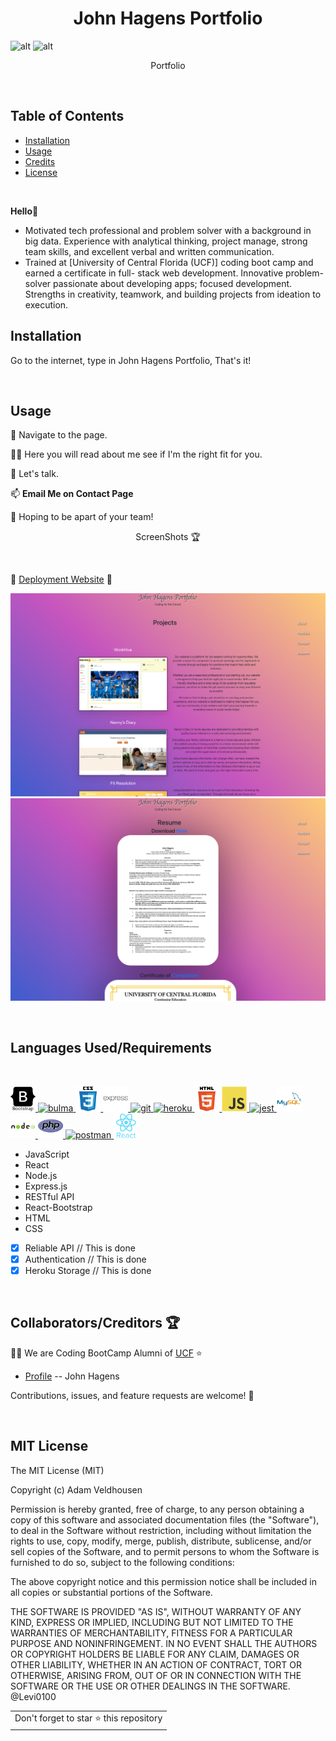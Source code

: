 <h1 align="center">John Hagens Portfolio</h1>

![alt](https://img.shields.io/badge/License-MIT-blue) ![alt](https://img.shields.io/website?down_color=red&down_message=offline&up_color=green&up_message=online&url=https%3A%2F%2Ftranquil-falls-34631.herokuapp.com%2Fnotes) 



<p align="center">Portfolio</p>

<br>

## Table of Contents 

- [Installation](#installation)
- [Usage](#usage)
- [Credits](#credits)
- [License](#license)


<br>

 **Hello👋**

- Motivated tech professional and problem solver with a background in big data. Experience with
analytical thinking, project manage, strong team skills, and excellent verbal and written
communication.
- Trained at [University of Central Florida (UCF)] coding boot camp and earned a certificate in full-
stack web development. Innovative problem-solver passionate about developing apps; focused
development. Strengths in creativity, teamwork, and building projects from ideation to execution.


## <h2 id="installation"> Installation </h2>

Go to the internet, type in John Hagens Portfolio, That's it!

<br>

## <h2 id="usage"> Usage </h2>

🔭  Navigate to the page.

👨‍💻  Here you will read about me see if I'm the right fit for you. 

🤝  Let's talk.

📫  **Email Me on Contact Page** 

👯  Hoping to be apart of your team! 


<p align="center">ScreenShots 🏆</p>

<br>

🔭 [Deployment Website](https://evening-temple-10597.herokuapp.com/) 🔭

![Photo1](./src/Image/Portfolio1.png)
![Photo1](./src/Image/Portfolio2.png)





<br>

<h2>Languages Used/Requirements</h2>

<br> 

<p align="left"> <a href="https://getbootstrap.com" target="_blank" rel="noreferrer"> <img src="https://raw.githubusercontent.com/devicons/devicon/master/icons/bootstrap/bootstrap-plain-wordmark.svg" alt="bootstrap" width="40" height="40"/> </a> <a href="https://bulma.io/" target="_blank" rel="noreferrer"> <img src="https://raw.githubusercontent.com/gilbarbara/logos/804dc257b59e144eaca5bc6ffd16949752c6f789/logos/bulma.svg" alt="bulma" width="40" height="40"/> </a> <a href="https://www.w3schools.com/css/" target="_blank" rel="noreferrer"> <img src="https://raw.githubusercontent.com/devicons/devicon/master/icons/css3/css3-original-wordmark.svg" alt="css3" width="40" height="40"/> </a> <a href="https://expressjs.com" target="_blank" rel="noreferrer"> <img src="https://raw.githubusercontent.com/devicons/devicon/master/icons/express/express-original-wordmark.svg" alt="express" width="40" height="40"/> </a> <a href="https://git-scm.com/" target="_blank" rel="noreferrer"> <img src="https://www.vectorlogo.zone/logos/git-scm/git-scm-icon.svg" alt="git" width="40" height="40"/> </a> <a href="https://heroku.com" target="_blank" rel="noreferrer"> <img src="https://www.vectorlogo.zone/logos/heroku/heroku-icon.svg" alt="heroku" width="40" height="40"/> </a> <a href="https://www.w3.org/html/" target="_blank" rel="noreferrer"> <img src="https://raw.githubusercontent.com/devicons/devicon/master/icons/html5/html5-original-wordmark.svg" alt="html5" width="40" height="40"/> </a> <a href="https://developer.mozilla.org/en-US/docs/Web/JavaScript" target="_blank" rel="noreferrer"> <img src="https://raw.githubusercontent.com/devicons/devicon/master/icons/javascript/javascript-original.svg" alt="javascript" width="40" height="40"/> </a> <a href="https://jestjs.io" target="_blank" rel="noreferrer"> <img src="https://www.vectorlogo.zone/logos/jestjsio/jestjsio-icon.svg" alt="jest" width="40" height="40"/> </a> <a href="https://www.mysql.com/" target="_blank" rel="noreferrer"> <img src="https://raw.githubusercontent.com/devicons/devicon/master/icons/mysql/mysql-original-wordmark.svg" alt="mysql" width="40" height="40"/> </a> <a href="https://nodejs.org" target="_blank" rel="noreferrer"> <img src="https://raw.githubusercontent.com/devicons/devicon/master/icons/nodejs/nodejs-original-wordmark.svg" alt="nodejs" width="40" height="40"/> </a> <a href="https://www.php.net" target="_blank" rel="noreferrer"> <img src="https://raw.githubusercontent.com/devicons/devicon/master/icons/php/php-original.svg" alt="php" width="40" height="40"/> </a> <a href="https://postman.com" target="_blank" rel="noreferrer"> <img src="https://www.vectorlogo.zone/logos/getpostman/getpostman-icon.svg" alt="postman" width="40" height="40"/> </a> <a href="https://reactjs.org/" target="_blank" rel="noreferrer"> <img src="https://raw.githubusercontent.com/devicons/devicon/master/icons/react/react-original-wordmark.svg" alt="react" width="40" height="40"/> </a> </p>

- JavaScript
- React
- Node.js 
- Express.js 
- RESTful API
- React-Bootstrap
- HTML
- CSS



- [x] Reliable API // This is done 
- [x] Authentication // This is done
- [x] Heroku Storage // This is done 

<br>
<h2 id="credits">Collaborators/Creditors 🏆</h2>

👨‍💻 We are Coding BootCamp Alumni of [UCF](https://www.ucf.edu/students/) ⭐️


- [Profile]( https://github.com/JonJon50  " John Hagens ") -- John Hagens





Contributions, issues, and feature requests are welcome! 🤝

<table>
	<tr>
		<td>
			Don't forget to star ⭐ this repository
		</td>
	</tr>





<br>

<h2 id="license">MIT License</h2>
The MIT License (MIT)

Copyright (c) <year> Adam Veldhousen

Permission is hereby granted, free of charge, to any person obtaining a copy
of this software and associated documentation files (the "Software"), to deal
in the Software without restriction, including without limitation the rights
to use, copy, modify, merge, publish, distribute, sublicense, and/or sell
copies of the Software, and to permit persons to whom the Software is
furnished to do so, subject to the following conditions:

The above copyright notice and this permission notice shall be included in
all copies or substantial portions of the Software.

THE SOFTWARE IS PROVIDED "AS IS", WITHOUT WARRANTY OF ANY KIND, EXPRESS OR
IMPLIED, INCLUDING BUT NOT LIMITED TO THE WARRANTIES OF MERCHANTABILITY,
FITNESS FOR A PARTICULAR PURPOSE AND NONINFRINGEMENT. IN NO EVENT SHALL THE
AUTHORS OR COPYRIGHT HOLDERS BE LIABLE FOR ANY CLAIM, DAMAGES OR OTHER
LIABILITY, WHETHER IN AN ACTION OF CONTRACT, TORT OR OTHERWISE, ARISING FROM,
OUT OF OR IN CONNECTION WITH THE SOFTWARE OR THE USE OR OTHER DEALINGS IN
THE SOFTWARE.
@Levi0100
</h5>